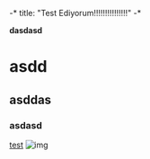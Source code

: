 -*
title: "Test Ediyorum!!!!!!!!!!!!!!!"
-*

**dasdasd**
# asdd
## asddas
### asdasd
[test](http://test.com)
![img](test)
